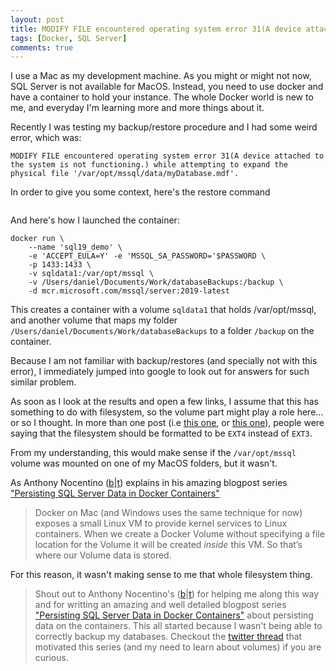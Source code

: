 ```yaml
---
layout: post
title: MODIFY FILE encountered operating system error 31(A device attached to the system is not functioning.) while attempting to expand the physical file
tags: [Docker, SQL Server]
comments: true
---
```


I use a Mac as my development machine. As you might or might not now, SQL Server is not available for MacOS. Instead, you need to use docker and have a container to hold your instance.
The whole Docker world is new to me, and everyday I'm learning more and more things about it.

Recently I was testing my backup/restore procedure and I had some weird error, which was:

`MODIFY FILE encountered operating system error 31(A device attached to the system is not functioning.) while attempting to expand the physical file '/var/opt/mssql/data/myDatabase.mdf'.`

In order to give you some context, here's the restore command


```

```

And here's how I launched the container:

```
docker run \
    --name 'sql19_demo' \
    -e 'ACCEPT_EULA=Y' -e 'MSSQL_SA_PASSWORD='$PASSWORD \
    -p 1433:1433 \
    -v sqldata1:/var/opt/mssql \
	-v /Users/daniel/Documents/Work/databaseBackups:/backup \
    -d mcr.microsoft.com/mssql/server:2019-latest
```
This creates a container with a volume `sqldata1` that holds /var/opt/mssql, and another volume that maps my folder `/Users/daniel/Documents/Work/databaseBackups` to a folder `/backup` on the container.


Because I am not familiar with backup/restores (and specially not with this error), I immediately jumped into google to look out for answers for such similar problem.

As soon as I look at the results and open a few links, I assume that this has something to do with filesystem, so the volume part might play a role here... or so I thought.
In more than one post (i.e [this one](https://dba.stackexchange.com/questions/190654/sql-server-2017-linux-cu1-modify-file-encountered-operating-system-error-31), or [this one](https://github.com/Microsoft/mssql-docker/issues/180)), people were saying that the filesystem should be formatted to be `EXT4` instead of `EXT3`.

From my understanding, this would make sense if the `/var/opt/mssql` volume was mounted on one of my MacOS folders, but it wasn't.

As Anthony Nocentino ([b](http://www.centinosystems.com/blog/)\|[t](https://twitter.com/nocentino)) explains in his amazing blogpost series ["Persisting SQL Server Data in Docker Containers"](http://www.centinosystems.com/blog/sql/persisting-sql-server-data-in-docker-containers-part-1/)

>Docker on Mac (and Windows uses the same technique for now) exposes a small Linux VM to provide kernel services to Linux containers. When we create a Docker Volume without specifying a file location for the Volume it will be created *inside* this VM. So that’s where our Volume data is stored.

For this reason, it wasn't making sense to me that whole filesystem thing.




> Shout out to Anthony Nocentino's ([b](http://www.centinosystems.com/blog/)\|[t](https://twitter.com/nocentino)) for helping me along this way and for writting an amazing and well detailed blogpost series ["Persisting SQL Server Data in Docker Containers"](http://www.centinosystems.com/blog/sql/persisting-sql-server-data-in-docker-containers-part-1/) about persisting data on the containers. This all started because I wasn't being able to correctly backup my databases. Checkout the [twitter thread](https://twitter.com/nocentino/status/1167089014123503617) that motivated this series (and my need to learn about volumes) if you are curious.


